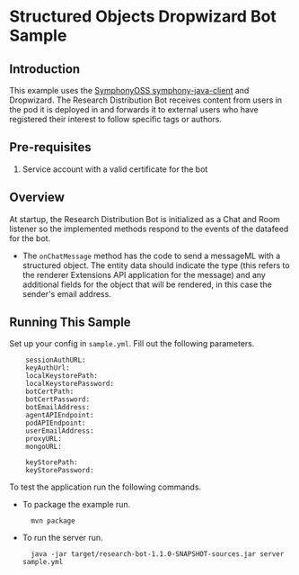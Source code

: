 # Structured Objects Dropwizard Bot Sample

## Introduction

This example uses the [SymphonyOSS symphony-java-client](https://github.com/symphonyoss/symphony-java-client) and Dropwizard. The Research Distribution Bot receives content from users in the pod it is deployed in and forwards it to external users who have registered their interest to follow specific tags or authors.
## Pre-requisites

1. Service account with a valid certificate for the bot

## Overview

At startup, the Research Distribution Bot is initialized as a Chat and Room listener so the implemented methods respond to the events of the datafeed for the bot.

* The `onChatMessage` method has the code to send a messageML with a structured object. The entity data should indicate the type (this refers to the renderer Extensions API application for the message)
and any additional fields for the object that will be rendered, in this case the sender's email address.


## Running This Sample

Set up your config in `sample.yml`. Fill out the following parameters.

        sessionAuthURL: 
        keyAuthUrl: 
        localKeystorePath: 
        localKeystorePassword: 
        botCertPath: 
        botCertPassword: 
        botEmailAddress: 
        agentAPIEndpoint: 
        podAPIEndpoint: 
        userEmailAddress: 
        proxyURL:
        mongoURL:
        
        keyStorePath: 
        keyStorePassword: 

To test the application run the following commands.

* To package the example run.

        mvn package

* To run the server run.

        java -jar target/research-bot-1.1.0-SNAPSHOT-sources.jar server sample.yml

